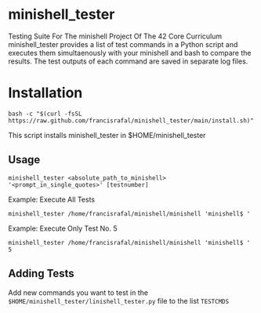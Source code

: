 # minishell_tester
Testing Suite For The minishell Project Of The 42 Core Curriculum
minishell_tester provides a list of test commands in a Python script and executes them simultaenously with your minishell and bash to compare the results.
The test outputs of each command are saved in separate log files.

# Installation
```
bash -c "$(curl -fsSL https://raw.github.com/francisrafal/minishell_tester/main/install.sh)"
```
This script installs minishell_tester in $HOME/minishell_tester

## Usage
```
minishell_tester <absolute_path_to_minishell> '<prompt_in_single_quotes>' [testnumber]
```

Example: Execute All Tests
```
minishell_tester /home/francisrafal/minishell/minishell 'minishell$ '
```

Example: Execute Only Test No. 5
```
minishell_tester /home/francisrafal/minishell/minishell 'minishell$ ' 5
```

## Adding Tests
Add new commands you want to test in the `$HOME/minishell_tester/linishell_tester.py` file to the list `TESTCMDS`
